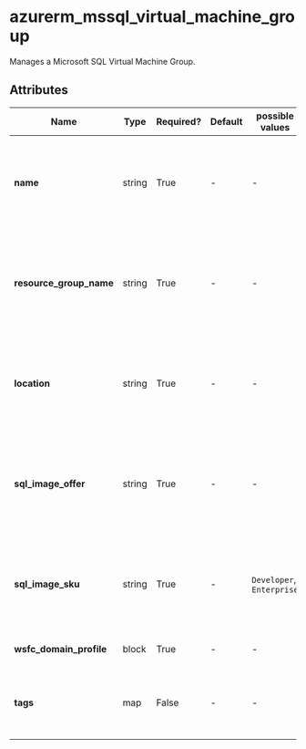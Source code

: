 # azurerm_mssql_virtual_machine_group

Manages a Microsoft SQL Virtual Machine Group.

## Attributes

| Name | Type | Required? | Default  | possible values | Description |
| ---- | ---- | --------- | -------- | ----------- | ----------- |
| **name** | string | True | -  |  -  | The name which should be used for the Microsoft SQL Virtual Machine Group. Changing this forces a new resource to be created. | 
| **resource_group_name** | string | True | -  |  -  | The name of the Resource Group where the Microsoft SQL Virtual Machine Group should exist. Changing this forces a new resource to be created. | 
| **location** | string | True | -  |  -  | The Azure Region where the Microsoft SQL Virtual Machine Group should exist. Changing this forces a new resource to be created. | 
| **sql_image_offer** | string | True | -  |  -  | The offer type of the marketplace image cluster to be used by the SQL Virtual Machine Group. Changing this forces a new resource to be created. | 
| **sql_image_sku** | string | True | -  |  `Developer`, `Enterprise`  | The sku type of the marketplace image cluster to be used by the SQL Virtual Machine Group. Possible values are `Developer` and `Enterprise`. | 
| **wsfc_domain_profile** | block | True | -  |  -  | A `wsfc_domain_profile` block. | 
| **tags** | map | False | -  |  -  | A mapping of tags which should be assigned to the Microsoft SQL Virtual Machine Group. | 

